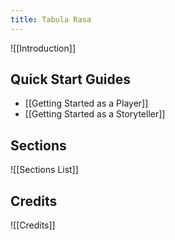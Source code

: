 ```yaml
---
title: Tabula Rasa
---
```


![[Introduction]]
## Quick Start Guides
- [[Getting Started as a Player]]
- [[Getting Started as a Storyteller]]
## Sections
![[Sections List]]
## Credits
![[Credits]]
